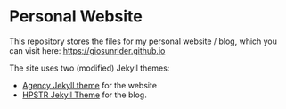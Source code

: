 # Personal Website

This repository stores the files for my personal website / blog, which you can visit here: https://giosunrider.github.io

The site uses two (modified) Jekyll themes:
   * [Agency Jekyll theme](https://github.com/y7kim/agency-jekyll-theme) for the website
   * [HPSTR Jekyll Theme](https://github.com/mmistakes/hpstr-jekyll-theme) for the blog.
